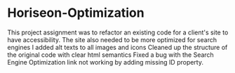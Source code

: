 # Horiseon-Optimization
This project assignment was to refactor an existing code for a client's site to have accessibility.
The site also needed to be more optimized for search engines
I added alt texts to all images and icons
Cleaned up the structure of the original code with clear html semantics
Fixed a bug with the Search Engine Optimization link not working by adding missing ID property.
